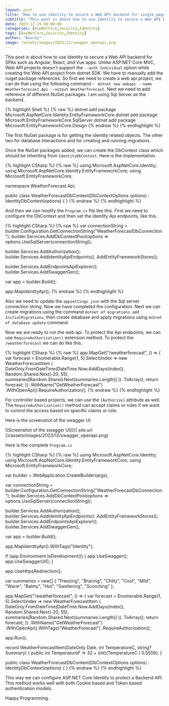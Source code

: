```yaml
---
layout: post
title: "How to use identity to secure a Web API backend for single page apps"
subtitle: "This post is about how to use Identity to secure a Web API backend for SPAs such as Angular, React, and Vue apps."
date: 2023-12-19 00:00:00
categories: [AspNetCore,Security,Identity]
tags: [AspNetCore,Security,Identity]
author: "Anuraj"
image: /assets/images/2023/12/swagger_openapi.png
---
```


This post is about how to use Identity to secure a Web API backend for SPAs such as Angular, React, and Vue apps. Unlike ASP.NET Core MVC, Web API projects doesn't support the `--auth Individual` option while creating the Web API project from dotnet SDK. We have to manually add the nuget package references. So first we need to create a web api project, we can do that using the following command - ` dotnet new webapi --name Weatherforecast.Api --output Weatherforecast`. Next we need to add reference of different NuGet packages. I am using Sql Server as the backend.

{% highlight Shell %}
{% raw %}
dotnet add package Microsoft.AspNetCore.Identity.EntityFrameworkCore
dotnet add package Microsoft.EntityFrameworkCore.SqlServer
dotnet add package Microsoft.EntityFrameworkCore.Design
{% endraw %}
{% endhighlight %}

The first NuGet package is for getting the identity related objects. The other two for database interactions and for creating and running migrations.

Once the NuGet packages added, we can create the DbContext class which should be inheriting from `IdentityDbContext`. Here is the implementation.

{% highlight CSharp %}
{% raw %}
using Microsoft.AspNetCore.Identity;
using Microsoft.AspNetCore.Identity.EntityFrameworkCore;
using Microsoft.EntityFrameworkCore;

namespace WeatherForecast.Api;

public class WeatherForecastDbContext(DbContextOptions<WeatherForecastDbContext> options) 
    : IdentityDbContext<IdentityUser>(options)
{
}
{% endraw %}
{% endhighlight %}

And then we can modify the `Program.cs` file like this. First we need to configure the DbContext and then set the Identity Api endpoints, like this.

{% highlight CSharp %}
{% raw %}
var connectionString = builder.Configuration.GetConnectionString("WeatherForecastDbConnection");
builder.Services.AddDbContextPool<WeatherForecastDbContext>(options => options.UseSqlServer(connectionString));

builder.Services.AddAuthorization();
builder.Services.AddIdentityApiEndpoints<IdentityUser>()
    .AddEntityFrameworkStores<WeatherForecastDbContext>();

builder.Services.AddEndpointsApiExplorer();
builder.Services.AddSwaggerGen();

var app = builder.Build();

app.MapIdentityApi<IdentityUser>();
{% endraw %}
{% endhighlight %}

Also we need to update the `appsettings.json` with the Sql server connection string. Now we have completed the configuration. Next we can create migrations using the command `dotnet ef migrations add InitialMigrations`, then create database and apply migrations using `dotnet ef database update` command.

Now we are ready to run the web api. To protect the Api endpoints, we can use `RequireAuthorization()` extension method. To protect the `/weatherforecast` we can do like this.

{% highlight CSharp %}
{% raw %}
app.MapGet("/weatherforecast", () =>
{
    var forecast =  Enumerable.Range(1, 5).Select(index =>
        new WeatherForecastItem
        (
            DateOnly.FromDateTime(DateTime.Now.AddDays(index)),
            Random.Shared.Next(-20, 55),
            summaries[Random.Shared.Next(summaries.Length)]
        ))
        .ToArray();
    return forecast;
})
.WithName("GetWeatherForecast")
.WithOpenApi().RequireAuthorization();
{% endraw %}
{% endhighlight %}

For controller based projects, we can use the `[Authorize]` attribute as well. The `RequireAuthorization()` method can accept claims or roles if we want to control the access based on specific claims or role.

Here is the screenshot of the swagger UI.

![Screenshot of the swagger UI]({{ site.url }}/assets/images/2023/12/swagger_openapi.png)

Here is the complete `Program.cs`

{% highlight CSharp %}
{% raw %}
using Microsoft.AspNetCore.Identity;
using Microsoft.AspNetCore.Identity.EntityFrameworkCore;
using Microsoft.EntityFrameworkCore;

var builder = WebApplication.CreateBuilder(args);

var connectionString = builder.Configuration.GetConnectionString("WeatherForecastDbConnection");
builder.Services.AddDbContextPool<WeatherForecastDbContext>(options => options.UseSqlServer(connectionString));

builder.Services.AddAuthorization();
builder.Services.AddIdentityApiEndpoints<IdentityUser>()
    .AddEntityFrameworkStores<WeatherForecastDbContext>();
builder.Services.AddEndpointsApiExplorer();
builder.Services.AddSwaggerGen();

var app = builder.Build();

app.MapIdentityApi<IdentityUser>().WithTags("Identity");

if (app.Environment.IsDevelopment())
{
    app.UseSwagger();
    app.UseSwaggerUI();
}

app.UseHttpsRedirection();

var summaries = new[]
{
    "Freezing", "Bracing", "Chilly", "Cool", "Mild", "Warm", "Balmy", "Hot", "Sweltering", "Scorching"
};

app.MapGet("/weatherforecast", () =>
{
    var forecast =  Enumerable.Range(1, 5).Select(index =>
        new WeatherForecastItem
        (
            DateOnly.FromDateTime(DateTime.Now.AddDays(index)),
            Random.Shared.Next(-20, 55),
            summaries[Random.Shared.Next(summaries.Length)]
        ))
        .ToArray();
    return forecast;
})
.WithName("GetWeatherForecast")
.WithOpenApi().WithTags("WeatherForecast")
.RequireAuthorization();

app.Run();

record WeatherForecastItem(DateOnly Date, int TemperatureC, string? Summary)
{
    public int TemperatureF => 32 + (int)(TemperatureC / 0.5556);
}

public class WeatherForecastDbContext(DbContextOptions<WeatherForecastDbContext> options) 
    : IdentityDbContext<IdentityUser>(options)
{
}
{% endraw %}
{% endhighlight %}


This way we can configure ASP.NET Core Identity to protect a Backend API. This method works well with both Cookie based and Token based authentication models.

Happy Programming.
